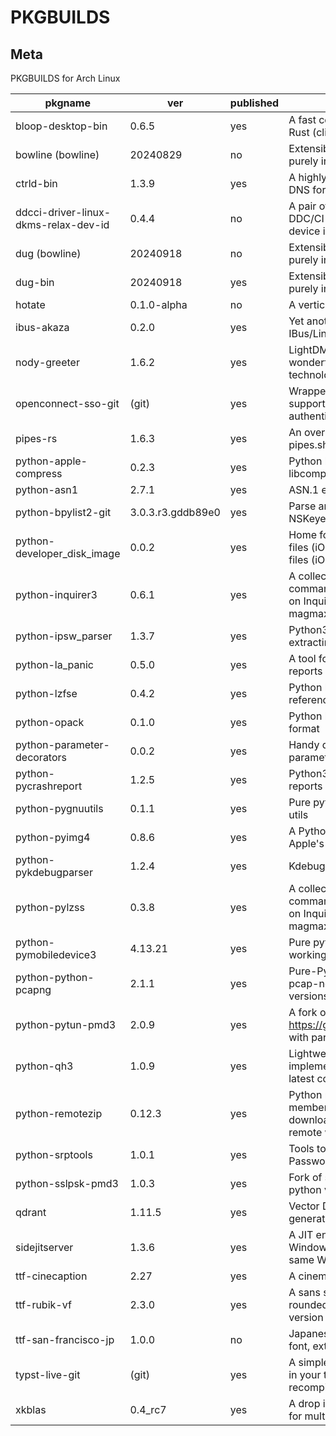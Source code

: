 # PKGBUILDS

## Meta

PKGBUILDS for Arch Linux

| pkgname                              | ver               | published | desc                                                                                                                   |
| ------------------------------------ | ----------------- | --------- | ---------------------------------------------------------------------------------------------------------------------- |
| bloop-desktop-bin                    | 0.6.5             | yes       | A fast code search engine written in Rust (client)                                                                     |
| bowline (bowline)                    | 20240829          | no        | Extensible DNS libraries written purely in Haskell                                                                     |
| ctrld-bin                            | 1.3.9             | yes       | A highly configurable, multi-protocol DNS forwarding proxy                                                             |
| ddcci-driver-linux-dkms-relax-dev-id | 0.4.4             | no        | A pair of Linux kernel drivers for DDC/CI monitors (DKMS): relaxed device identification                               |
| dug (bowline)                        | 20240918          | no        | Extensible DNS libraries written purely in Haskell                                                                     |
| dug-bin                              | 20240918          | yes       | Extensible DNS libraries written purely in Haskell                                                                     |
| hotate                               | 0.1.0-alpha       | no        | A vertical-writing editor                                                                                              |
| ibus-akaza                           | 0.2.0             | yes       | Yet another Japanese IME for IBus/Linux                                                                                |
| nody-greeter                         | 1.6.2             | yes       | LightDM greeter that allows to create wonderful themes with web technologies                                           |
| openconnect-sso-git                  | (git)             | yes       | Wrapper script for OpenConnect supporting Azure AD (SAMLv2) authentication (git version)                               |
| pipes-rs                             | 1.6.3             | yes       | An over-engineered rewrite of pipes.sh in Rust                                                                         |
| python-apple-compress                | 0.2.3             | yes       | Python bindings for Apple's libcompression                                                                             |
| python-asn1                          | 2.7.1             | yes       | ASN.1 encoder/decoder                                                                                                  |
| python-bpylist2-git                  | 3.0.3.r3.gddb89e0 | yes       | Parse and Generate binary plists and NSKeyedArchiver archives                                                          |
| python-developer_disk_image          | 0.0.2             | yes       | Home for both DeveloperDiskImage files (iOS < 17.0) and Personalized files (iOS >= 17.0)                               |
| python-inquirer3                     | 0.6.1             | yes       | A collection of common interactive command line user interfaces, based on Inquirer.js (fork of magmax/python-inquirer) |
| python-ipsw_parser                   | 1.3.7             | yes       | Python3 utility for parsing and extracting data from IPSW                                                              |
| python-la_panic                      | 0.5.0             | yes       | A tool for working with iPhone crash reports                                                                           |
| python-lzfse                         | 0.4.2             | yes       | Python bindings for the LZFSE reference implementation                                                                 |
| python-opack                         | 0.1.0             | yes       | Python library for parsing the opack format                                                                            |
| python-parameter-decorators          | 0.0.2             | yes       | Handy decorators for converting parameters                                                                             |
| python-pycrashreport                 | 1.2.5             | yes       | Python3 parser for Apple's crash reports                                                                               |
| python-pygnuutils                    | 0.1.1             | yes       | Pure python implementation for GNU utils                                                                               |
| python-pyimg4                        | 0.8.6             | yes       | A Python library/CLI tool for parsing Apple's Image4 format                                                            |
| python-pykdebugparser                | 1.2.4             | yes       | Kdebug events and ktraces parser                                                                                       |
| python-pylzss                        | 0.3.8             | yes       | A collection of common interactive command line user interfaces, based on Inquirer.js (fork of magmax/python-inquirer) |
| python-pymobiledevice3               | 4.13.21           | yes       | Pure python3 implementation for working with iDevices                                                                  |
| python-python-pcapng                 | 2.1.1             | yes       | Pure-Python library to parse the pcap-ng format used by newer versions of dumpcap & similar tools                      |
| python-pytun-pmd3                    | 2.0.9             | yes       | A fork of https://github.com/montag451/pytun with partial Darwin support                                               |
| python-qh3                           | 1.0.9             | yes       | Lightweight QUIC and HTTP/3 implementation in Python (built from latest commit)                                        |
| python-remotezip                     | 0.12.3            | yes       | Python module to access single members of a zip archive without downloading the full content from a remote web server  |
| python-srptools                      | 1.0.1             | yes       | Tools to implement Secure Remote Password (SRP) authentication                                                         |
| python-sslpsk-pmd3                   | 1.0.3             | yes       | Fork of sslpsk with support for latest python versions                                                                 |
| qdrant                               | 1.11.5            | yes       | Vector Database for the next generation of AI applications                                                             |
| sidejitserver                        | 1.3.6             | yes       | A JIT enabler for iOS 17 with a Windows/macOS computer on the same WiFi                                                |
| ttf-cinecaption                      | 2.27              | yes       | A cinematic Japanese font                                                                                              |
| ttf-rubik-vf                         | 2.3.0             | yes       | A sans serif font family with slightly rounded corners: variable font version                                          |
| ttf-san-francisco-jp                 | 1.0.0             | no        | Japanese version of San Francisco font, extracted from Apple's website                                                 |
| typst-live-git                       | (git)             | yes       | A simple utility to watch for changes in your typst file and automatically recompile them                              |
| xkblas                               | 0.4_rc7           | yes       | A drop in replacement of blas library for multi-GPUs servers                                                           |
